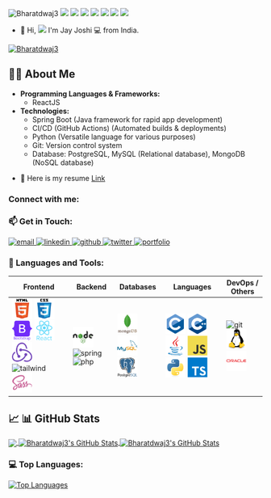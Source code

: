 <p align="left"> 
    <img src="https://komarev.com/ghpvc/?username=Bharatdwaj3" alt="Bharatdwaj3" /> 
    <img src="https://img.shields.io/github/followers/Bharatdwaj3?style=social" />
    <img src="https://img.shields.io/github/stars/Bharatdwaj3/Bharatdwaj3?style=social" />
    <img src="https://img.shields.io/github/watchers/Bharatdwaj3/Bharatdwaj3?style=social" />
    <img src="https://img.shields.io/github/size/Bharatdwaj3/Bharatdwaj3/README.md" />
    <img src="https://img.shields.io/github/last-commit/Bharatdwaj3/Bharatdwaj3" />
    <img src="https://img.shields.io/github/contributors/Bharatdwaj3/Bharatdwaj3" />   
    <img src="https://badge.fury.io/gh/Bharatdwaj3%2FBharatdwaj3.svg" />  
    
</p>

- 🌝 Hi, <img src="https://github.com/TheDudeThatCode/TheDudeThatCode/blob/master/Assets/Hi.gif" width="30px"> I'm Jay Joshi 💻 from India.

<p align="left"> 
    <a href="https://github.com/ryo-ma/github-profile-trophy">
        <img src="https://github-profile-trophy.vercel.app/?username=Bharatdwaj3&theme=onedark" alt="Bharatdwaj3" />
    </a>
</p>

<h2>👨‍💻 About Me</h2>

* **Programming Languages & Frameworks:**
    * ReactJS
* **Technologies:**
    * Spring Boot (Java framework for rapid app development)
    * CI/CD (GitHub Actions) (Automated builds & deployments)
    * Python (Versatile language for various purposes)
    * Git: Version control system
    * Database: PostgreSQL, MySQL (Relational database), MongoDB (NoSQL database)

- 🔨 Here is my resume [Link](https://shorturl.at/BaoKs) 


<h3 align="left">Connect with me:</h3>
<h3 align="left">📫 Get in Touch:</h3>

<p align="left">
  <a href="mailto:your.email@example.com" target="_blank">
    <img src="https://img.shields.io/badge/Email-D14836?style=for-the-badge&logo=gmail&logoColor=white" alt="email"/>
  </a>
  <a href="https://linkedin.com/in/yourlinkedin" target="_blank">
    <img src="https://img.shields.io/badge/LinkedIn-0077B5?style=for-the-badge&logo=linkedin&logoColor=white" alt="linkedin"/>
  </a>
  <a href="https://github.com/yourusername" target="_blank">
    <img src="https://img.shields.io/badge/GitHub-100000?style=for-the-badge&logo=github&logoColor=white" alt="github"/>
  </a>
  <a href="https://twitter.com/yourtwitter" target="_blank">
    <img src="https://img.shields.io/badge/Twitter-1DA1F2?style=for-the-badge&logo=twitter&logoColor=white" alt="twitter"/>
  </a>
  <a href="https://portfolio.yourdomain.com" target="_blank">
    <img src="https://img.shields.io/badge/Portfolio-000000?style=for-the-badge&logo=vercel&logoColor=white" alt="portfolio"/>
  </a>
</p>

<p align="left">
</p>

<h3 align="left">🚀 Languages and Tools:</h3>

<table>
  <thead>
    <tr>
      <th>Frontend</th>
      <th>Backend</th>
      <th>Databases</th>
      <th>Languages</th>
      <th>DevOps / Others</th>
    </tr>
  </thead>
  <tbody>
    <tr>
      <td><img src="https://raw.githubusercontent.com/devicons/devicon/master/icons/html5/html5-original-wordmark.svg" alt="html5" width="40" height="40"/>
          <img src="https://raw.githubusercontent.com/devicons/devicon/master/icons/css3/css3-original-wordmark.svg" alt="css3" width="40" height="40"/>
          <img src="https://raw.githubusercontent.com/devicons/devicon/master/icons/bootstrap/bootstrap-plain-wordmark.svg" alt="bootstrap" width="40" height="40"/>
          <img src="https://raw.githubusercontent.com/devicons/devicon/master/icons/react/react-original-wordmark.svg" alt="react" width="40" height="40"/>
          <img src="https://raw.githubusercontent.com/devicons/devicon/master/icons/redux/redux-original.svg" alt="redux" width="40" height="40"/>
          <img src="https://www.vectorlogo.zone/logos/tailwindcss/tailwindcss-icon.svg" alt="tailwind" width="40" height="40"/>
          <img src="https://raw.githubusercontent.com/devicons/devicon/master/icons/sass/sass-original.svg" alt="sass" width="40" height="40"/>
      </td>
      <td><img src="https://raw.githubusercontent.com/devicons/devicon/master/icons/nodejs/nodejs-original-wordmark.svg" alt="nodejs" width="40" height="40"/>
          <img src="https://www.vectorlogo.zone/logos/springio/springio-icon.svg" alt="spring" width="40" height="40"/>
          <img src="https://www.php.net/images/logos/php-logo.svg" alt="php" width="40" height="40"/>
      </td>
      <td><img src="https://raw.githubusercontent.com/devicons/devicon/master/icons/mongodb/mongodb-original-wordmark.svg" alt="mongodb" width="40" height="40"/>
          <img src="https://raw.githubusercontent.com/devicons/devicon/master/icons/mysql/mysql-original-wordmark.svg" alt="mysql" width="40" height="40"/>
          <img src="https://raw.githubusercontent.com/devicons/devicon/master/icons/postgresql/postgresql-original-wordmark.svg" alt="postgresql" width="40" height="40"/>
      </td>
      <td><img src="https://raw.githubusercontent.com/devicons/devicon/master/icons/c/c-original.svg" alt="c" width="40" height="40"/>
          <img src="https://raw.githubusercontent.com/devicons/devicon/master/icons/cplusplus/cplusplus-original.svg" alt="cplusplus" width="40" height="40"/>
          <img src="https://raw.githubusercontent.com/devicons/devicon/master/icons/java/java-original.svg" alt="java" width="40" height="40"/>
          <img src="https://raw.githubusercontent.com/devicons/devicon/master/icons/javascript/javascript-original.svg" alt="javascript" width="40" height="40"/>
          <img src="https://raw.githubusercontent.com/devicons/devicon/master/icons/python/python-original.svg" alt="python" width="40" height="40"/>
          <img src="https://raw.githubusercontent.com/devicons/devicon/master/icons/typescript/typescript-original.svg" alt="typescript" width="40" height="40"/>
      </td>
      <td><img src="https://www.vectorlogo.zone/logos/git-scm/git-scm-icon.svg" alt="git" width="40" height="40"/>
          <img src="https://raw.githubusercontent.com/devicons/devicon/master/icons/linux/linux-original.svg" alt="linux" width="40" height="40"/>
          <img src="https://raw.githubusercontent.com/devicons/devicon/master/icons/oracle/oracle-original.svg" alt="oracle" width="40" height="40"/>
      </td>
    </tr>
  </tbody>
</table>

## &#x1f4c8; 📊 GitHub Stats

<a href="https://github.com/Bharatdwaj3">
  <img align="center" src="https://github-readme-stats.vercel.app/api/top-langs/?username=Bharatdwaj3&title_color=ffffff&text_color=c9cacc&icon_color=2bbc8a&bg_color=1d1f21" />
</a>

<a href="https://github.com/Bharatdwaj3">
  <img align="center" src="https://github-readme-stats.vercel.app/api?username=Bharatdwaj3&show_icons=true&line_height=27&count_private=true&title_color=ffffff&text_color=c9cacc&icon_color=2bbc8a&bg_color=1d1f21" alt="Bharatdwaj3's GitHub Stats" />
</a>


<a href="https://github.com/Bharatdwaj3">
  <img align="center" src="https://streak-stats.demolab.com?user=Bharatdwaj3&theme=dark" alt="Bharatdwaj3's GitHub Stats" />
</a>



<h3 align="left">💻 Top Languages:</h3>
<p align="left">
  <a href="https://github.com/Bharatdwaj3">
    <img src="https://github-readme-stats.vercel.app/api/top-langs/?username=Bharatdwaj3&layout=compact&theme=radical" alt="Top Languages" />
  </a>
</p>


